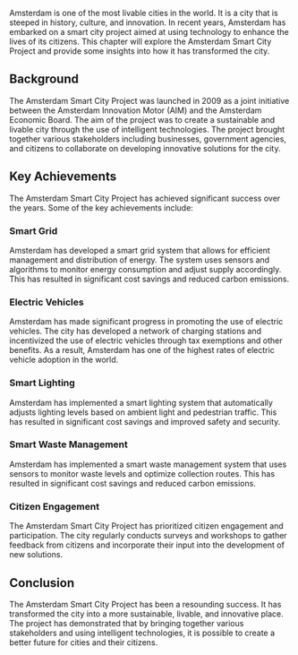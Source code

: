 

Amsterdam is one of the most livable cities in the world. It is a city that is steeped in history, culture, and innovation. In recent years, Amsterdam has embarked on a smart city project aimed at using technology to enhance the lives of its citizens. This chapter will explore the Amsterdam Smart City Project and provide some insights into how it has transformed the city.

Background
----------

The Amsterdam Smart City Project was launched in 2009 as a joint initiative between the Amsterdam Innovation Motor (AIM) and the Amsterdam Economic Board. The aim of the project was to create a sustainable and livable city through the use of intelligent technologies. The project brought together various stakeholders including businesses, government agencies, and citizens to collaborate on developing innovative solutions for the city.

Key Achievements
----------------

The Amsterdam Smart City Project has achieved significant success over the years. Some of the key achievements include:

### Smart Grid

Amsterdam has developed a smart grid system that allows for efficient management and distribution of energy. The system uses sensors and algorithms to monitor energy consumption and adjust supply accordingly. This has resulted in significant cost savings and reduced carbon emissions.

### Electric Vehicles

Amsterdam has made significant progress in promoting the use of electric vehicles. The city has developed a network of charging stations and incentivized the use of electric vehicles through tax exemptions and other benefits. As a result, Amsterdam has one of the highest rates of electric vehicle adoption in the world.

### Smart Lighting

Amsterdam has implemented a smart lighting system that automatically adjusts lighting levels based on ambient light and pedestrian traffic. This has resulted in significant cost savings and improved safety and security.

### Smart Waste Management

Amsterdam has implemented a smart waste management system that uses sensors to monitor waste levels and optimize collection routes. This has resulted in significant cost savings and reduced carbon emissions.

### Citizen Engagement

The Amsterdam Smart City Project has prioritized citizen engagement and participation. The city regularly conducts surveys and workshops to gather feedback from citizens and incorporate their input into the development of new solutions.

Conclusion
----------

The Amsterdam Smart City Project has been a resounding success. It has transformed the city into a more sustainable, livable, and innovative place. The project has demonstrated that by bringing together various stakeholders and using intelligent technologies, it is possible to create a better future for cities and their citizens.

